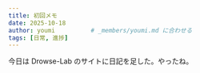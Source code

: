 ```yaml
---
title: 初回メモ
date: 2025-10-18
author: youmi          # _members/youmi.md に合わせる
tags: [日常, 進捗]
---
```


今日は Drowse-Lab のサイトに日記を足した。やったね。
